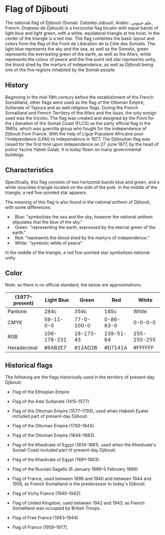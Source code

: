# Flag of Djibouti

The national flag of Djibouti (Somali: *Calanka Jabuuti*, Arabic: علم جيبوتي, French: *Drapeau de Djibouti*) is a horizontal flag bicolor with equal bands of light blue and light green, with a white, equilateral triangle at the hoist. In the center of the triangle is a red star. The flag combines the basic layout and colors from the flag of the Front de Libération de la Côte des Somalis. The light blue represents the sky and the sea, as well as the Somalis, green represents the everlasting green of the earth, as well as the Afars, white represents the colour of peace and the five point red star represents unity, the blood shed by the martyrs of independence, as well as Djibouti being one of the five regions inhabited by the Somali people.

## History

Beginning in the mid-19th century before the establishment of the French Somaliland, other flags were used as the flag of the Ottoman Empire, Sultanate of Tajoura and as well religious flags. During the French Somaliland and French Territory of the Afars and the Issas, the only ensign used was the tricolor. The flag was created and designed by the Front for the Liberation of the Somali Coast (FLCS) as the party official flag in the 1960s, which was guerrilla group who fought for the independence of Djibouti from France. With the help of Ligue Populaire Africaine pour l'Indépendance (LPAI) to independence in 1977. The Djiboutian flag was raised for the first time upon independence on 27 June 1977, by the head of police Yacine Yabeh Galab. It is today flown on many governmental buildings.

## Characteristics

Specifically, this flag consists of two horizontal bands blue and green, and a white isosceles triangle located on the side of the pole. In the middle of the triangle, a red five-pointed star appears.

The meaning of this flag is also found in the national anthem of Djibouti, with some differences:

-   Blue: "symbolizes the sea and the sky, however the national anthem stipulates that the blue of the sky."
-   Green: "representing the earth, expressed by the eternal green of the earth."
-   Red: "represents the blood shed by the martyrs of independence."
-   White: "symbolic white of peace"

In the middle of the triangle, a red five-pointed star symbolizes national unity.

## Color

Note: as there is no official standard, the below are approximations.

|  (1977–present) | Light Blue  | Green      | Red       | White       |
| --------------- | ----------- | ---------- | --------- | ----------- |
| Pantone         | 284c        | 354c       | 185c      | White       |
| CMYK            | 59-11-0-0   | 77-0-100-0 | 0-86-63-0 | 0-0-0-0     |
| RGB             | 106-178-231 | 18-173-43  | 239-51-64 | 255-255-255 |
| Hexadecimal     | #6AB2E7     | #12AD2B    | #D7141A   | #FFFFFF     |

## Historical flags

The following are the flags historically used in the territory of present-day Djibouti:

-  Flag of the Ethiopian Empire

-  Flag of the Adal Sultanate (1415–1577)

-  Flag of the Ottoman Empire (1577–1793), used when Habesh Eyalet included part of present-day Djibouti.

-  Flag of the Ottoman Empire (1793–1844).

-  Flag of the Ottoman Empire (1844–1883).

-  Flag of the Khedivate of Egypt (1874–1881), used when the Khedivate's Somali Coast included part of present-day Djibouti.

-  Flag of the Khedivate of Egypt (1881–1883).

-  Flag of the Russian Sagallo (6 January 1889–5 February 1889)

-  Flag of France, used between 1896 and 1940 and between 1944 and 1958, as French Somaliland is the predecessor to today's Djibouti.

-  Flag of Vichy France (1940–1942).

-  Flag of United Kingdom, used between 1942 and 1943, as French Somaliland was occupied by British Troops.

-  Flag of Free France (1943–1944)

-  Flag of France (1958–1977).
